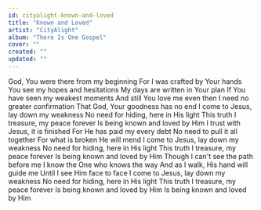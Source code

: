 ```yaml
---
id: cityalight-known-and-loved
title: "Known and Loved"
artist: "CityAlight"
album: "There Is One Gospel"
cover: ""
created: ""
updated: ""
---
```


God, You were there from my beginning
For I was crafted by Your hands
You see my hopes and hesitations
My days are written in Your plan
If You have seen my weakest moments
And still You love me even then
I need no greater confirmation
That God, Your goodness has no end
I come to Jesus, lay down my weakness
No need for hiding, here in His light
This truth I treasure, my peace forever
Is being known and loved by Him
I trust with Jesus, it is finished
For He has paid my every debt
No need to pull it all together
For what is broken He will mend
I come to Jesus, lay down my weakness
No need for hiding, here in His light
This truth I treasure, my peace forever
Is being known and loved by Him
Though I can't see the path before me
I know the One who knows the way
And as I walk, His hand will guide me
Until I see Him face to face
I come to Jesus, lay down my weakness
No need for hiding, here in His light
This truth I treasure, my peace forever
Is being known and loved by Him
Is being known and loved by Him